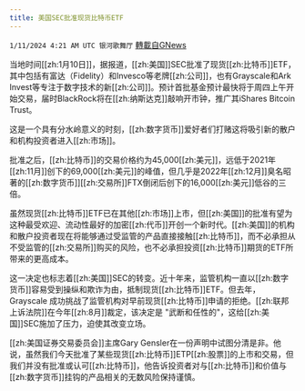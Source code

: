```yaml
---
title: 美国SEC批准现货比特币ETF
---
```

`1/11/2024 4:21 AM UTC 银河歌舞厅` [轉載自GNews](https://gnews.org/articles/2207266)

当地时间[[zh:1月10日]]，据报道，[[zh:美国]]SEC批准了现货[[zh:比特币]]ETF，其中包括有富达（Fidelity）和Invesco等老牌[[zh:公司]]，也有Grayscale和Ark Invest等专注于数字技术的新[[zh:公司]]。预计首批基金预计最快将于周四上午开始交易，届时BlackRock将在[[zh:纳斯达克]]敲响开市钟，推广其iShares Bitcoin Trust。

这是一个具有分水岭意义的时刻，[[zh:数字货币]]爱好者们打赌这将吸引新的散户和机构投资者进入[[zh:市场]]。

批准之后，[[zh:比特币]]的交易价格约为45,000[[zh:美元]]，远低于2021年[[zh:11月]]创下的69,000[[zh:美元]]的峰值，但几乎是2022年[[zh:12月]]臭名昭著的[[zh:数字货币]][[zh:交易所]]FTX倒闭后创下的16,000[[zh:美元]]低谷的三倍。

虽然现货[[zh:比特币]]ETF已在其他[[zh:市场]]上市，但[[zh:美国]]的批准有望为这种最受欢迎、流动性最好的加密[[zh:代币]]开创一个新时代。[[zh:美国]]的机构和散户投资者现在将能够通过受监管的产品直接接触[[zh:比特币]]，而不必承担从不受监管的[[zh:交易所]]购买的风险，也不必承担投资[[zh:比特币]]期货的ETF所带来的更高成本。

这一决定也标志着[[zh:美国]]SEC的转变。近十年来，监管机构一直以[[zh:数字货币]]容易受到操纵和欺诈为由，抵制现货[[zh:比特币]]ETF。但去年，Grayscale 成功挑战了监管机构对早前现货[[zh:比特币]]申请的拒绝。[[zh:联邦上诉法院]]在今年[[zh:8月]]裁定，该决定是 "武断和任性的"，这给[[zh:美国]]SEC施加了压力，迫使其改变立场。

[[zh:美国证券交易委员会]]主席Gary Gensler在一份声明中试图分清是非。他说，虽然我们今天批准了某些现货[[zh:比特币]]ETP[[zh:股票]]的上市和交易，但我们并没有批准或认可[[zh:比特币]]，他告诉投资者对与[[zh:比特币]]和价值与[[zh:数字货币]]挂钩的产品相关的无数风险保持谨慎。


